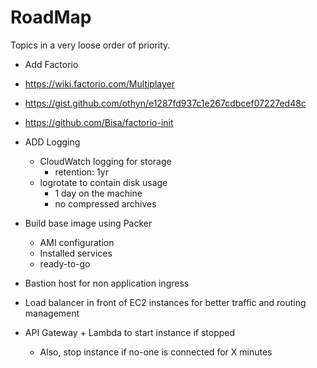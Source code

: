 # RoadMap

Topics in a very loose order of priority.

- Add Factorio
 - https://wiki.factorio.com/Multiplayer
 - https://gist.github.com/othyn/e1287fd937c1e267cdbcef07227ed48c
 - https://github.com/Bisa/factorio-init

- ADD Logging
  - CloudWatch logging for storage
    - retention: 1yr
  - logrotate to contain disk usage
    - 1 day on the machine
    - no compressed archives

- Build base image using Packer
  - AMI configuration
  - Installed services
  - ready-to-go

- Bastion host for non application ingress

- Load balancer in front of EC2 instances for better traffic and routing management

- API Gateway + Lambda to start instance if stopped
  - Also, stop instance if no-one is connected for X minutes
